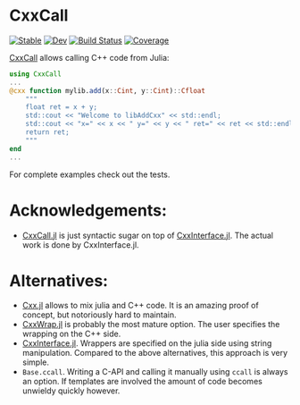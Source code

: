 # CxxCall

[![Stable](https://img.shields.io/badge/docs-stable-blue.svg)](https://jw3126.github.io/CxxCall.jl/stable)
[![Dev](https://img.shields.io/badge/docs-dev-blue.svg)](https://jw3126.github.io/CxxCall.jl/dev)
[![Build Status](https://github.com/jw3126/CxxCall.jl/actions/workflows/CI.yml/badge.svg?branch=main)](https://github.com/jw3126/CxxCall.jl/actions/workflows/CI.yml?query=branch%3Amain)
[![Coverage](https://codecov.io/gh/jw3126/CxxCall.jl/branch/main/graph/badge.svg)](https://codecov.io/gh/jw3126/CxxCall.jl)

[CxxCall](https://github.com/jw3126/CxxCall.jl) allows calling C++ code from Julia:
```julia
using CxxCall
...
@cxx function mylib.add(x::Cint, y::Cint)::Cfloat
    """
    float ret = x + y;
    std::cout << "Welcome to libAddCxx" << std::endl;
    std::cout << "x=" << x << " y=" << y << " ret=" << ret << std::endl;
    return ret;
    """
end
...
```
For complete examples check out the tests.

# Acknowledgements:
* [CxxCall.jl](https://github.com/jw3126/CxxCall.jl) is just syntactic sugar on top of 
[CxxInterface.jl](https://github.com/eschnett/CxxInterface.jl/blob/main/test/test-cxx.jl). The actual work is done by CxxInterface.jl.

# Alternatives:

* [Cxx.jl](https://github.com/JuliaInterop/Cxx.jl) allows to mix julia and C++ code. It is an amazing proof of concept, but notoriously hard to maintain.
* [CxxWrap.jl](https://github.com/JuliaInterop/CxxWrap.jl) is probably the most mature option.
The user specifies the wrapping on the C++ side.
* [CxxInterface.jl](https://github.com/eschnett/CxxInterface.jl/blob/main/test/test-cxx.jl).
Wrappers are specified on the julia side using string manipulation. Compared to the above alternatives, this approach is very simple.
* `Base.ccall`. Writing a C-API and calling it manually using `ccall` is always an option. If templates are involved the amount of code becomes unwieldy quickly however.
